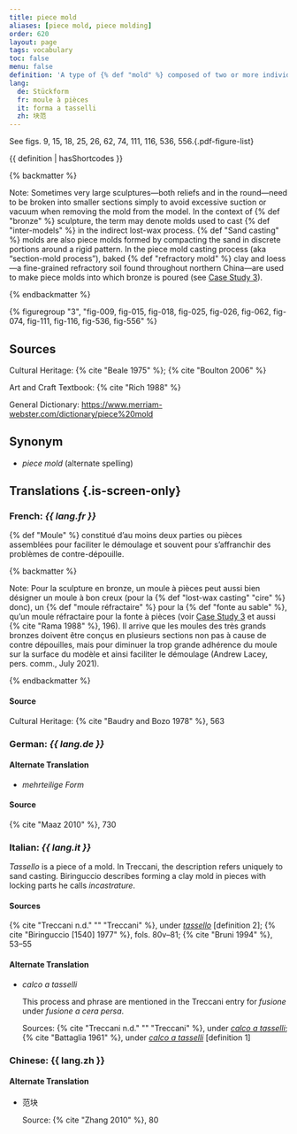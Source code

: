 ```yaml
---
title: piece mold
aliases: [piece mold, piece molding]
order: 620
layout: page
tags: vocabulary
toc: false
menu: false
definition: 'A type of {% def "mold" %} composed of two or more individually formed, interlocking sections designed to circumvent undercuts and/or be disassembled without damage to the {% def "model" %} or to the mold sections. Most often refers to molds made of a rigid material such as plaster. Smaller piece mold sections are generally held together by a rigid outer mother mold. Starting in the nineteenth century, flexible piece molds (at first gelatin, later replaced by rubber, alginate, and silicone molds) were used instead of plaster, reducing the overall number of sections required to make a wax {% def "cast (n.)" "cast" %}.'
lang:
  de: Stückform
  fr: moule à pièces
  it: forma a tasselli
  zh: 块范
---
```


See figs. 9, 15, 18, 25, 26, 62, 74, 111, 116, 536, 556.{.pdf-figure-list}

{{ definition | hasShortcodes }}

{% backmatter %}

Note: Sometimes very large sculptures—both reliefs and in the round—need to be broken into smaller sections simply to avoid excessive suction or vacuum when removing the mold from the model. In the context of {% def "bronze" %} sculpture, the term may denote molds used to cast {% def "inter-models" %} in the indirect lost-wax process. {% def "Sand casting" %} molds are also piece molds formed by compacting the sand in discrete portions around a rigid pattern. In the piece mold casting process (aka “section-mold process”), baked {% def "refractory mold" %} clay and loess—a fine-grained refractory soil found throughout northern China—are used to make piece molds into which bronze is poured (see [Case Study 3](/case-studies/3/)).

{% endbackmatter %}

{% figuregroup "3", "fig-009, fig-015, fig-018, fig-025, fig-026, fig-062, fig-074, fig-111, fig-116, fig-536, fig-556" %}

## Sources

Cultural Heritage: {% cite "Beale 1975" %}; {% cite "Boulton 2006" %}

Art and Craft Textbook: {% cite "Rich 1988" %}

General Dictionary: <https://www.merriam-webster.com/dictionary/piece%20mold>

## Synonym

- *piece mold* (alternate spelling)

## Translations {.is-screen-only}

<div class="accordion">

### **French**: *{{ lang.fr }}*

{% def "Moule" %} constitué d’au moins deux parties ou pièces assemblées pour faciliter le démoulage et souvent pour s’affranchir des problèmes de contre-dépouille.

{% backmatter %}

Note: Pour la sculpture en bronze, un moule à pièces peut aussi bien désigner un moule à bon creux (pour la {% def "lost-wax casting" "cire" %} donc), un {% def "moule réfractaire" %} pour la {% def "fonte au sable" %}, qu’un moule réfractaire pour la fonte à pièces (voir [Case Study 3](/case-studies/3/) et aussi {% cite "Rama 1988" %}, 196). Il arrive que les moules des très grands bronzes doivent être conçus en plusieurs sections non pas à cause de contre dépouilles, mais pour diminuer la trop grande adhérence du moule sur la surface du modèle et ainsi faciliter le démoulage (Andrew Lacey, pers. comm., July 2021).

{% endbackmatter %}

#### Source

Cultural Heritage: {% cite "Baudry and Bozo 1978" %}, 563

### **German**: *{{ lang.de }}*

#### Alternate Translation

- *mehrteilige Form*

#### Source

{% cite "Maaz 2010" %}, 730

### **Italian**: *{{ lang.it }}*

*Tassello* is a piece of a mold. In Treccani, the description refers uniquely to sand casting. Biringuccio describes forming a clay mold in pieces with locking parts he calls *incastrature*.

#### Sources

{% cite "Treccani n.d." "" "Treccani" %}, under [*tassello*](https://www.treccani.it/vocabolario/tassello1/) [definition 2]; {% cite "Biringuccio [1540] 1977" %}, fols. 80v–81; {% cite "Bruni 1994" %}, 53–55

#### Alternate Translation

- *calco a tasselli*

    This process and phrase are mentioned in the Treccani entry for *fusione* under *fusione a cera persa*.

    Sources: {% cite "Treccani n.d." "" "Treccani" %}, under [*calco a tasselli*](https://www.treccani.it/enciclopedia/fusione_%28Enciclopedia-Italiana%29/); {% cite "Battaglia 1961" %}, under [*calco a tasselli*](http://www.gdli.it/pdf_viewer/Scripts/pdf.js/web/viewer.asp?file=/PDF/GDLI02/GDLI_02_ocr_534.pdf&parola=calco) [definition 1]

### **Chinese**: <span lang="zh">{{ lang.zh }}</span>

#### Alternate Translation

- <span lang="zh">范块</span>

    Source: {% cite "Zhang 2010" %}, 80

</div>

